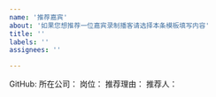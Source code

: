 ```yaml
---
name: '推荐嘉宾'
about: '如果您想推荐一位嘉宾录制播客请选择本条模板填写内容'
title: ''
labels: ''
assignees: ''

---
```


<!-- 请参考 https://github.com/opensource-f2f/episode/issues/3 填写 -->

GitHub: 
所在公司：
岗位：
推荐理由：
推荐人：
